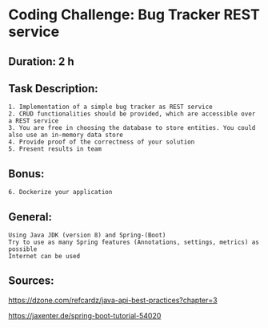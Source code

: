 
# Coding Challenge: Bug Tracker REST service

## Duration: 2 h
## Task Description:

    1. Implementation of a simple bug tracker as REST service
    2. CRUD functionalities should be provided, which are accessible over a REST service
    3. You are free in choosing the database to store entities. You could also use an in-memory data store
    4. Provide proof of the correctness of your solution
    5. Present results in team

## Bonus:

    6. Dockerize your application

## General: 

    Using Java JDK (version 8) and Spring-(Boot)
    Try to use as many Spring features (Annotations, settings, metrics) as possible
    Internet can be used

## Sources:

https://dzone.com/refcardz/java-api-best-practices?chapter=3

https://jaxenter.de/spring-boot-tutorial-54020